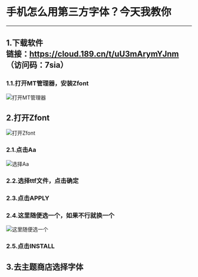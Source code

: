 # 手机怎么用第三方字体？今天我教你
___
## 1.下载软件<br>链接：https://cloud.189.cn/t/uU3mArymYJnm<br>（访问码：7sia）
### 1.1.打开MT管理器，安装Zfont
![打开MT管理器](https://github.com/user-attachments/assets/f30339f0-c6b5-4bdc-8bdc-d6708060e94a)
## 2.打开Zfont
![打开Zfont](https://github.com/user-attachments/assets/943f0486-fc33-4994-af67-79ad69c51c7d)
### 2.1.点击Aa
![选择Aa](https://github.com/user-attachments/assets/0b5d46c9-05c6-4b3c-bc52-0b19d895c585)
### 2.2.选择ttf文件，点击确定
### 2.3.点击APPLY
### 2.4.这里随便选一个，如果不行就换一个
![这里随便选一个](https://github.com/user-attachments/assets/96f27994-7ab6-4fe5-b891-d6d5a8684d00)
### 2.5.点击INSTALL
## 3.去主题商店选择字体